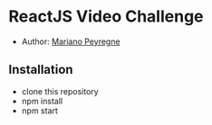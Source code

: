 # ReactJS Video Challenge
- Author: [Mariano Peyregne](https://www.linkedin.com/in/marianopeyregne/)

## Installation
- clone this repository
- npm install
- npm start
